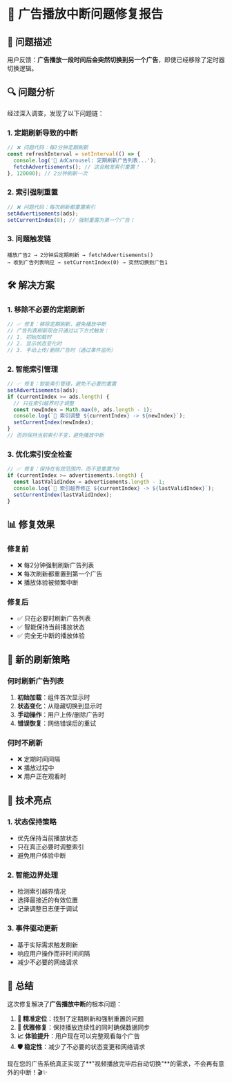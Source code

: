 # 🔧 广告播放中断问题修复报告

## 🐛 问题描述

用户反馈：**广告播放一段时间后会突然切换到另一个广告**，即使已经移除了定时器切换逻辑。

## 🔍 问题分析

经过深入调查，发现了以下问题链：

### **1. 定期刷新导致的中断**
```typescript
// ❌ 问题代码：每2分钟定期刷新
const refreshInterval = setInterval(() => {
  console.log('🔄 AdCarousel: 定期刷新广告列表...');
  fetchAdvertisements(); // 这会触发索引重置！
}, 120000); // 2分钟刷新一次
```

### **2. 索引强制重置**
```typescript
// ❌ 问题代码：每次刷新都重置索引
setAdvertisements(ads);
setCurrentIndex(0); // 强制重置为第一个广告！
```

### **3. 问题触发链**
```
播放广告2 → 2分钟后定期刷新 → fetchAdvertisements() 
→ 收到广告列表响应 → setCurrentIndex(0) → 突然切换到广告1
```

## 🛠️ 解决方案

### **1. 移除不必要的定期刷新**
```typescript
// ✅ 修复：移除定期刷新，避免播放中断
// 广告列表刷新现在只通过以下方式触发：
// 1. 初始加载时
// 2. 显示状态变化时  
// 3. 手动上传/删除广告时（通过事件监听）
```

### **2. 智能索引管理**
```typescript
// ✅ 修复：智能索引管理，避免不必要的重置
setAdvertisements(ads);
if (currentIndex >= ads.length) {
  // 只在索引越界时才调整
  const newIndex = Math.max(0, ads.length - 1);
  console.log(`🔧 索引调整 ${currentIndex} -> ${newIndex}`);
  setCurrentIndex(newIndex);
}
// 否则保持当前索引不变，避免播放中断
```

### **3. 优化索引安全检查**
```typescript
// ✅ 修复：保持在有效范围内，而不是重置为0
if (currentIndex >= advertisements.length) {
  const lastValidIndex = advertisements.length - 1;
  console.log(`🔧 索引越界修正 ${currentIndex} -> ${lastValidIndex}`);
  setCurrentIndex(lastValidIndex);
}
```

## 📊 修复效果

### **修复前**
- ❌ 每2分钟强制刷新广告列表
- ❌ 每次刷新都重置到第一个广告
- ❌ 播放体验被频繁中断

### **修复后**
- ✅ 只在必要时刷新广告列表
- ✅ 智能保持当前播放状态
- ✅ 完全无中断的播放体验

## 🔄 新的刷新策略

### **何时刷新广告列表**
1. **初始加载**：组件首次显示时
2. **状态变化**：从隐藏切换到显示时
3. **手动操作**：用户上传/删除广告时
4. **错误恢复**：网络错误后的重试

### **何时不刷新**
- ❌ 定期时间间隔
- ❌ 播放过程中
- ❌ 用户正在观看时

## 🎯 技术亮点

### **1. 状态保持策略**
- 优先保持当前播放状态
- 只在真正必要时调整索引
- 避免用户体验中断

### **2. 智能边界处理**
- 检测索引越界情况
- 选择最接近的有效位置
- 记录调整日志便于调试

### **3. 事件驱动更新**
- 基于实际需求触发刷新
- 响应用户操作而非时间间隔
- 减少不必要的网络请求

## 🎉 总结

这次修复解决了**广告播放中断**的根本问题：

1. **🎯 精准定位**：找到了定期刷新和强制重置的问题
2. **🔧 优雅修复**：保持播放连续性的同时确保数据同步
3. **📈 体验提升**：用户现在可以完整观看每个广告
4. **🛡️ 稳定性**：减少了不必要的状态变更和网络请求

现在您的广告系统真正实现了**"视频播放完毕后自动切换"**的需求，不会再有意外的中断！🎬✨